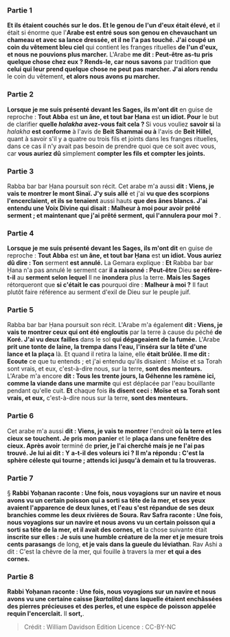 
### Partie 1
<b>Et ils étaient couchés sur le dos. Et le genou de l'un d'eux était élevé, et</b> il était si énorme que l'<b>Arabe est entré sous son genou en chevauchant un chameau et avec sa lance dressée, et il ne l'a pas touché. J'ai coupé un coin du vêtement bleu ciel</b> qui contient les franges rituelles <b>de l'un d'eux, et nous ne pouvions plus marcher.</b> L'Arabe <b>me dit : Peut-être as-tu pris quelque chose chez eux ? Rends-le, car nous savons</b> par tradition <b>que celui qui leur prend quelque chose ne peut pas marcher. J'ai alors rendu</b> le coin du vêtement, <b>et alors nous avons pu marcher.</b>

### Partie 2
<b>Lorsque je me suis présenté devant les Sages, ils m'ont dit</b> en guise de reproche : <b>Tout Abba</b> est <b>un âne, et tout bar Ḥana</b> est <b>un idiot. Pour</b> le but de clarifier <b>quelle <i>halakha</i> avez-vous fait cela ? </b> Si vous vouliez <b>savoir si</b> la <i>halakha</i> <b>est conforme</b> à l'avis de <b>Beit Shammai ou à</b> l'avis de <b>Beit Hillel,</b> quant à savoir s'il y a quatre ou trois fils et joints dans les franges rituelles, dans ce cas il n'y avait pas besoin de prendre quoi que ce soit avec vous, car <b>vous auriez dû</b> simplement <b>compter les fils et compter les joints.</b>

### Partie 3
Rabba bar bar Ḥana poursuit son récit. Cet arabe m'a aussi <b>dit : Viens, je vais te montrer le mont Sinaï. J'y suis allé</b> et j'ai <b>vu que des scorpions l'encerclaient, et ils se tenaient</b> aussi hauts <b>que des ânes blancs. J'ai entendu une Voix Divine qui disait : Malheur à moi pour avoir prêté serment ; et maintenant que j'ai prêté serment, qui l'annulera pour moi ? </b>.

### Partie 4
<b>Lorsque je me suis présenté devant les Sages, ils m'ont dit</b> en guise de reproche : <b>Tout Abba</b> est <b>un âne, et tout bar Ḥana</b> est <b>un idiot. Vous auriez dû dire : Ton</b> serment <b>est annulé.</b> La Gemara explique : <b>Et</b> Rabba bar bar Ḥana n'a pas annulé le serment car <b>il a raisonné : Peut-être</b> Dieu <b>se réfère-t-il</b> au <b>serment selon lequel</b> Il ne <b>inondera</b> plus la terre. <b>Mais les Sages</b> rétorqueront que <b>si c'était le cas</b> pourquoi</b> dire : <b>Malheur à moi ?</b> Il faut plutôt faire référence au serment d'exil de Dieu sur le peuple juif.

### Partie 5
Rabba bar bar Ḥana poursuit son récit. L'Arabe m'a également <b>dit : Viens, je vais te montrer ceux qui ont été engloutis</b> par la terre à cause du péché <b>de Koré. J'ai vu deux failles</b> dans le sol <b>qui dégageaient de la fumée.</b> L'Arabe <b>prit une tonte de laine, la trempa dans l'eau, l'inséra sur la tête d'une lance et la plaça</b> là. Et quand il retira</b> la laine, elle <b>était brûlée. Il me dit : Ecoute</b> ce que tu entends ; et j'ai entendu qu'ils disaient : Moïse et sa Torah sont vrais, et eux,</b> c'est-à-dire nous, sur la terre, <b>sont des menteurs.</b> L'Arabe m'a encore <b>dit : Tous les trente jours, la Géhenne les ramène ici, comme la viande dans une marmite</b> qui est déplacée par l'eau bouillante pendant qu'elle cuit. <b>Et</b> chaque fois <b>ils disent ceci : Moïse et sa Torah sont vrais, et eux,</b> c'est-à-dire nous sur la terre, <b>sont des menteurs.</b>

### Partie 6
Cet arabe m'a aussi <b>dit : Viens, je vais te montrer</b> l'endroit <b>où la terre et les cieux se touchent. Je pris mon panier</b> et le <b>plaça dans une fenêtre des cieux. Après avoir</b> terminé de <b>prier, je l'ai cherché mais je ne l'ai pas trouvé. Je lui ai dit : Y a-t-il des voleurs ici ? Il m'a répondu : C'est la sphère céleste qui tourne ; attends ici jusqu'à demain et tu la trouveras.</b>

### Partie 7
§ <b>Rabbi Yoḥanan raconte : Une fois, nous voyagions sur un navire et nous avons vu un certain poisson qui a sorti sa tête de la mer, et ses yeux avaient l'apparence de deux lunes, et l'eau s'est répandue de ses deux branchies comme les deux rivières de Soura. Rav Safra raconte : Une fois, nous voyagions sur un navire et nous avons vu un certain poisson qui a sorti sa tête de la mer, et il avait des cornes, et</b> la chose suivante était <b>inscrite sur elles : Je suis une humble créature de la mer et je mesure trois cents parasangs</b> de long, <b>et je vais dans la gueule du léviathan</b>. Rav Ashi a dit : C'est la chèvre de la mer, qui fouille</b> à travers la mer <b>et qui a des cornes.</b>

### Partie 8
<b>Rabbi Yoḥanan raconte : Une fois, nous voyagions sur un navire et nous avons vu une certaine caisse [<i>kartalita</i>] dans laquelle étaient enchâssées des pierres précieuses et des perles, et une espèce de poisson appelée requin l'encerclait.</b> Il <b>sort,</b>.

>Crédit : William Davidson Edition
>Licence : CC-BY-NC